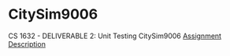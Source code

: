 # CitySim9006
CS 1632 - DELIVERABLE 2: Unit Testing CitySim9006
[Assignment Description](https://github.com/laboon/CS1632_Spring2018/blob/master/deliverables/2/deliverable2.md)
